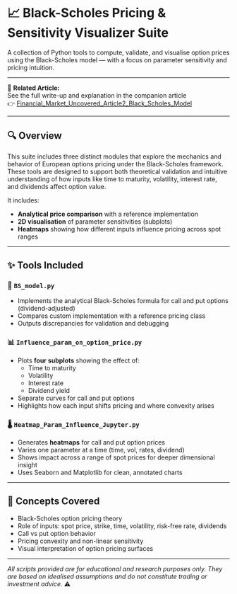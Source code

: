# 📈 Black-Scholes Pricing & Sensitivity Visualizer Suite

A collection of Python tools to compute, validate, and visualise option prices using the Black-Scholes model — with a focus on parameter sensitivity and pricing intuition.

---

📘 **Related Article:**  
See the full write-up and explanation in the companion article  
👉 [Financial_Market_Uncovered_Article2_Black_Scholes_Model](https://github.com/KilianVoillaume/Financial_Market_Uncovered_Articles)

---

## 🔍 Overview

This suite includes three distinct modules that explore the mechanics and behavior of European options pricing under the Black-Scholes framework. These tools are designed to support both theoretical validation and intuitive understanding of how inputs like time to maturity, volatility, interest rate, and dividends affect option value.

It includes:
- **Analytical price comparison** with a reference implementation
- **2D visualisation** of parameter sensitivities (subplots)
- **Heatmaps** showing how different inputs influence pricing across spot ranges

---

## ✨ Tools Included

### 🔢 `BS_model.py`
- Implements the analytical Black-Scholes formula for call and put options (dividend-adjusted)
- Compares custom implementation with a reference pricing class
- Outputs discrepancies for validation and debugging

### 📊 `Influence_param_on_option_price.py`
- Plots **four subplots** showing the effect of:
  - Time to maturity  
  - Volatility  
  - Interest rate  
  - Dividend yield  
- Separate curves for call and put options
- Highlights how each input shifts pricing and where convexity arises

### 🌡️ `Heatmap_Param_Influence_Jupyter.py`
- Generates **heatmaps** for call and put option prices
- Varies one parameter at a time (time, vol, rates, dividend)
- Shows impact across a range of spot prices for deeper dimensional insight
- Uses Seaborn and Matplotlib for clean, annotated charts

---

## 📘 Concepts Covered

- Black-Scholes option pricing theory  
- Role of inputs: spot price, strike, time, volatility, risk-free rate, dividends  
- Call vs put option behavior  
- Pricing convexity and non-linear sensitivity  
- Visual interpretation of option pricing surfaces  

---

*All scripts provided are for educational and research purposes only. They are based on idealised assumptions and do not constitute trading or investment advice.* ⚠️

